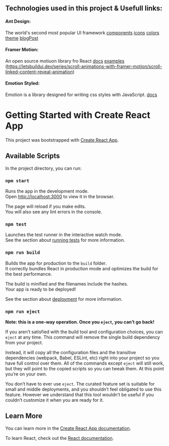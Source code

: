 ## Technologies used in this project & Usefull links:

#### Ant Design:

The world's second most popular UI framework
[components](https://ant.design/components/overview)
[icons](https://ant.design/components/icon)
[colors](https://ant.design/docs/spec/colors)
[theme](https://ant.design/docs/react/customize-theme)
[blogPost](https://blog.logrocket.com/react-scroll-animations-framer-motion/)

#### Framer Motion:

An open source motiuon library fro React
[docs](https://www.framer.com/motion/animation/)
[examples](https://www.framer.com/motion/examples/?utm_source=motion-readme-docs)
(https://letsbuildui.dev/series/scroll-animations-with-framer-motion/scroll-linked-content-reveal-animation)

#### Emotion Styled:

Emotion is a library designed for writing css styles with JavaScript.
[docs](https://emotion.sh/docs/styled)

# Getting Started with Create React App

This project was bootstrapped with [Create React App](https://github.com/facebook/create-react-app).

## Available Scripts

In the project directory, you can run:

### `npm start`

Runs the app in the development mode.\
Open [http://localhost:3000](http://localhost:3000) to view it in the browser.

The page will reload if you make edits.\
You will also see any lint errors in the console.

### `npm test`

Launches the test runner in the interactive watch mode.\
See the section about [running tests](https://facebook.github.io/create-react-app/docs/running-tests) for more information.

### `npm run build`

Builds the app for production to the `build` folder.\
It correctly bundles React in production mode and optimizes the build for the best performance.

The build is minified and the filenames include the hashes.\
Your app is ready to be deployed!

See the section about [deployment](https://facebook.github.io/create-react-app/docs/deployment) for more information.

### `npm run eject`

**Note: this is a one-way operation. Once you `eject`, you can’t go back!**

If you aren’t satisfied with the build tool and configuration choices, you can `eject` at any time. This command will remove the single build dependency from your project.

Instead, it will copy all the configuration files and the transitive dependencies (webpack, Babel, ESLint, etc) right into your project so you have full control over them. All of the commands except `eject` will still work, but they will point to the copied scripts so you can tweak them. At this point you’re on your own.

You don’t have to ever use `eject`. The curated feature set is suitable for small and middle deployments, and you shouldn’t feel obligated to use this feature. However we understand that this tool wouldn’t be useful if you couldn’t customize it when you are ready for it.

## Learn More

You can learn more in the [Create React App documentation](https://facebook.github.io/create-react-app/docs/getting-started).

To learn React, check out the [React documentation](https://reactjs.org/).
